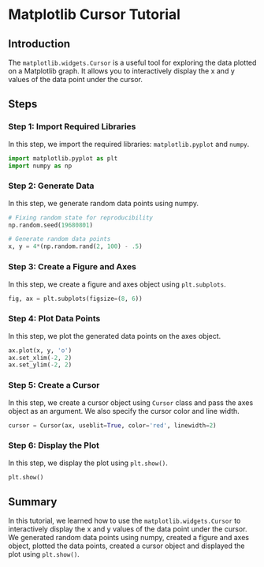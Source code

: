 # Matplotlib Cursor Tutorial

## Introduction

The `matplotlib.widgets.Cursor` is a useful tool for exploring the data plotted on a Matplotlib graph. It allows you to interactively display the x and y values of the data point under the cursor.

## Steps

### Step 1: Import Required Libraries

In this step, we import the required libraries: `matplotlib.pyplot` and `numpy`.

```python
import matplotlib.pyplot as plt
import numpy as np
```

### Step 2: Generate Data

In this step, we generate random data points using numpy.

```python
# Fixing random state for reproducibility
np.random.seed(19680801)

# Generate random data points
x, y = 4*(np.random.rand(2, 100) - .5)
```

### Step 3: Create a Figure and Axes

In this step, we create a figure and axes object using `plt.subplots`.

```python
fig, ax = plt.subplots(figsize=(8, 6))
```

### Step 4: Plot Data Points

In this step, we plot the generated data points on the axes object.

```python
ax.plot(x, y, 'o')
ax.set_xlim(-2, 2)
ax.set_ylim(-2, 2)
```

### Step 5: Create a Cursor

In this step, we create a cursor object using `Cursor` class and pass the axes object as an argument. We also specify the cursor color and line width.

```python
cursor = Cursor(ax, useblit=True, color='red', linewidth=2)
```

### Step 6: Display the Plot

In this step, we display the plot using `plt.show()`.

```python
plt.show()
```

## Summary

In this tutorial, we learned how to use the `matplotlib.widgets.Cursor` to interactively display the x and y values of the data point under the cursor. We generated random data points using numpy, created a figure and axes object, plotted the data points, created a cursor object and displayed the plot using `plt.show()`.
